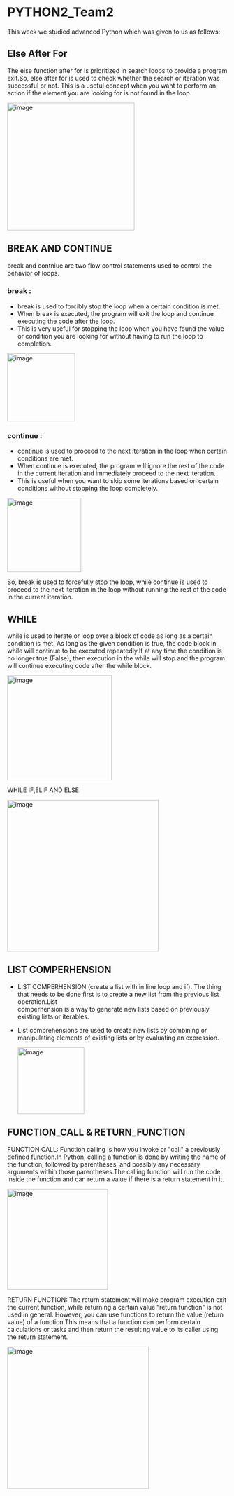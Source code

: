 # PYTHON2_Team2
This week we studied advanced Python which was given to us as follows:
##  Else After For
The else function after for is prioritized in search loops to provide a program exit.So, else after for is used to check whether the search or iteration was successful or not. This is a useful concept when you want to perform an action if the element you are looking for is not found in the loop.

<img width="291" alt="image" src="https://github.com/Fitrinurutami27/PYTHON2/assets/145306931/2bee39b0-6f2c-4423-9110-f30528b1f86e">

## BREAK AND CONTINUE
break and contniue are two flow control statements used to control the behavior of loops.
  ### break :
  - break is used to forcibly stop the loop when a certain condition is met.
  - When break is executed, the program will exit the loop and continue executing the code after the loop.
  - This is very useful for stopping the loop when you have found the value or condition you are looking for without having to run the loop to completion.
    
<img width="155" alt="image" src="https://github.com/Fitrinurutami27/PYTHON2/assets/145306931/eddec490-b942-4621-bf20-ea00b2b3caab">
 
  ### continue :
  - continue is used to proceed to the next iteration in the loop when certain conditions are met.
  - When continue is executed, the program will ignore the rest of the code in the current iteration and immediately proceed to the next iteration.
  - This is useful when you want to skip some iterations based on certain conditions without stopping the loop completely.

<img width="169" alt="image" src="https://github.com/Fitrinurutami27/PYTHON2/assets/145306931/eb9c9a9a-0c3e-4a6a-9714-cbbb88fd55fb">

So, break is used to forcefully stop the loop, while continue is used to proceed to the next iteration in the loop without running the rest of the code in the current iteration.
## WHILE
while is used to iterate or loop over a block of code as long as a certain condition is met. As long as the given condition is true, the code block in while will continue to be executed repeatedly.If at any time the condition is no longer true (False), then execution in the while will stop and the program will continue executing code after the while block.

<img width="239" alt="image" src="https://github.com/Fitrinurutami27/PYTHON2/assets/145306931/4f6a1639-53c6-42f9-9a44-7fd858e91320">

WHILE IF,ELIF AND ELSE

<img width="346" alt="image" src="https://github.com/Fitrinurutami27/PYTHON2/assets/145306931/6be8bb68-20a2-4b6c-8457-266eb691411e">

## LIST COMPERHENSION
- LIST COMPERHENSION (create a list with in line loop and if). The thing that needs to be done first is to create a new list from the previous list operation.List   
  comperhension is a way to generate new lists based on previously existing lists or iterables.
- List comprehensions are used to create new lists by combining or manipulating elements of existing lists or by evaluating an expression.

  <img width="152" alt="image" src="https://github.com/Fitrinurutami27/PYTHON2/assets/145306931/ce21d8ec-8dbc-4dc8-9d3c-d1aea4fbe7c4">

## FUNCTION_CALL & RETURN_FUNCTION

FUNCTION CALL:
Function calling is how you invoke or "call" a previously defined function.In Python, calling a function is done by writing the name of the function, followed by parentheses, and possibly any necessary arguments within those parentheses.The calling function will run the code inside the function and can return a value if there is a return statement in it.

<img width="230" alt="image" src="https://github.com/Fitrinurutami27/PYTHON2/assets/145306931/8dbba052-19fc-4876-aefc-7fa039205b42">

RETURN FUNCTION:
The return statement will make program execution exit the current function, while returning a certain value."return function" is not used in general. However, you can use functions to return the value (return value) of a function.This means that a function can perform certain calculations or tasks and then return the resulting value to its caller using the return statement.

<img width="324" alt="image" src="https://github.com/Fitrinurutami27/PYTHON2/assets/145306931/daea1b6b-8e0d-4b0f-a770-e9566cddfea8">




